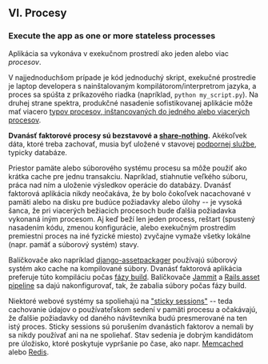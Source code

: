 ## VI. Procesy
### Execute the app as one or more stateless processes

Aplikácia sa vykonáva v exekučnom prostredí ako jeden alebo viac *procesov*.

V najjednoduchšom prípade je kód jednoduchý skript, exekučné prostredie je laptop developera s nainštalovaným kompilátorom/interpretrom jazyka, a proces sa spúšta z príkazového riadka (napríklad, `python my_script.py`).  Na druhej strane spektra, produkčné nasadenie sofistikovanej aplikácie môže mať viacero [typov procesov, inštancovaných do jedného alebo viacerých procesov](./concurrency).

**Dvanásť faktorové procesy sú bezstavové a [share-nothing](http://en.wikipedia.org/wiki/Shared_nothing_architecture).**  Akékoľvek dáta, ktoré treba zachovať, musia byť uložené v stavovej [podpornej službe](./backing-services), typicky databáze.

Priestor pamäte alebo súborového systému procesu sa môže použiť ako krátka cache pre jednu transakciu.  Napríklad, stiahnutie veľkého súboru, práca nad ním a uloženie výsledkov operácie do databázy.  Dvanásť faktorová aplikácia nikdy neočakáva, že by bolo čokoľvek nacachované v pamäti alebo na disku pre budúce požiadavky alebo úlohy -- je vysoká šanca, že pri viacerých bežiacich procesoch bude ďalšia požiadavka vykonaná iným procesom. Aj keď beží len jeden process, reštart (spustený nasadením kódu, zmenou konfigurácie, alebo exekučným prostredím premiestni proces na iné fyzické miesto) zvyčajne vymaže všetky lokálne (napr. pamäť a súborový systém) stavy.

Balíčkovače ako napríklad [django-assetpackager](http://code.google.com/p/django-assetpackager/) používajú súborový systém ako cache na kompilované súbory.  Dvanásť faktorová aplikácia preferuje túto kompiláciu počas [fázy build](/build-release-run). Balíčkovače [Jammit](https://documentcloud.github.io/jammit/) a [Rails asset pipeline](https://ryanbigg.com/2011/06/the-asset-pipeline) sa dajú nakonfigurovať, tak, že zabalia súbory počas fázy build.

Niektoré webové systémy sa spoliehajú na ["sticky sessions"](http://en.wikipedia.org/wiki/Load_balancing_%28computing%29#Persistence) -- teda cachovanie údajov o používateľskom sedení v pamäti procesu a očakávajú, že ďalšie požiadavky od daného návštevníka budú presmerované na ten istý proces.  Sticky sessions sú porušením dvanástich faktorov a nemali by sa nikdy používať ani na ne spoliehať.  Stav sedenia je dobrým kandidátom pre úložisko, ktoré poskytuje vypršanie po čase, ako napr. [Memcached](http://memcached.org/) alebo [Redis](http://redis.io/).
